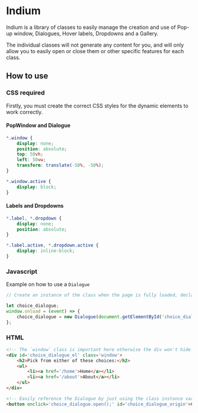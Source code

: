 # Indium

Indium is a library of classes to easily manage the creation and use of Pop-up window, Dialogues, Hover labels, Dropdowns and a Gallery.

The individual classes will not generate any content for you, and will only allow you to easily open or close them or other specific features for each class.

## How to use

### CSS required 

Firstly, you must create the correct CSS styles for the dynamic elements to work correctly.

#### PopWindow and Dialogue

```css
*.window {
    display: none;
    position: absolute;
    top: 50vh;
    left: 50vw;
    transform: translate(-50%, -50%);
}

*.window.active {
    display: block;
}
```

#### Labels and Dropdowns

```css
*.label, *.dropdown {
    display: none;
    position: absolute;
}

*.label.active, *.dropdown.active {
    display: inline-block;
}
```

### Javascript

Example on how to use a `Dialogue`

```javascript
// Create an instance of the class when the page is fully loaded, declaring the variable before the onload handler is important here.

let choice_dialogue;
window.onload = (event) => {
    choice_dialogue = new Dialogue(document.getElementById('choice_dialogue_el'), document.getElementById('choice_dialogue_origin'));
};
```

### HTML

```html
<!-- The `window` class is important here otherwise the div won't hide by default and won't toggle properly. -->
<div id='choice_dialogue_el' class='window'>
    <h2>Pick from either of these choices:</h2>
    <ul>
        <li><a href='/home'>Home</a></li>
        <li><a href='/about'>About</a></li>
    </ul>
</div>

<!-- Easily reference the Dialogue by just using the class instance variable. -->
<button onclick='choice_dialogue.open();' id='choice_dialogue_origin'>Click here for a dialogue</button>
```
